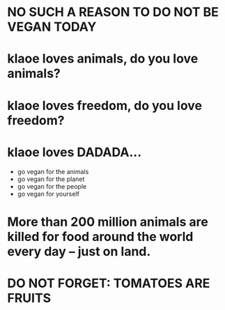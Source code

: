 # NO SUCH A REASON TO DO NOT BE VEGAN TODAY

# klaoe loves animals, do you love animals?
# klaoe loves freedom, do you love freedom?
# klaoe loves DADADA...



- go vegan for the animals
- go vegan for the planet
- go vegan for the people
- go vegan for yourself





# More than 200 million animals are killed for food around the world every day – just on land.





# DO NOT FORGET: TOMATOES ARE FRUITS
